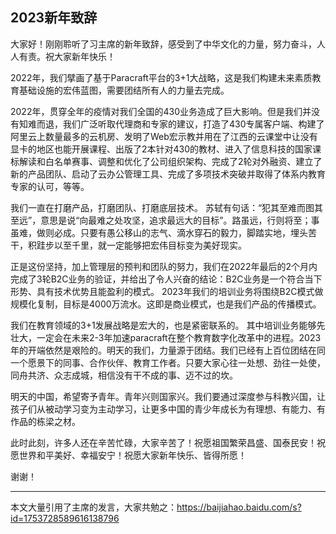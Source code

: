 ## 2023新年致辞

大家好！刚刚聆听了习主席的新年致辞，感受到了中华文化的力量，努力奋斗，人人有责。祝大家新年快乐！

2022年，我们擘画了基于Paracraft平台的3+1大战略，这是我们构建未来素质教育基础设施的宏伟蓝图，需要团结所有人的力量去完成。

2022年，贯穿全年的疫情对我们全国的430业务造成了巨大影响。但是我们并没有知难而退，我们广泛听取代理商和专家的建议，打造了430专属客户端、构建了阿里云上数量最多的云机房、发明了Web宏示教并用在了江西的云课堂中让没有显卡的地区也能开展课程、出版了2本针对430的教材、进入了信息科技的国家课标解读和白名单赛事、调整和优化了公司组织架构、完成了2轮对外融资、建立了新的产品团队、启动了云办公管理工具、完成了多项技术突破并取得了体系内教育专家的认可，等等。

我们一直在打磨产品，打磨团队、打磨底层技术。 苏轼有句话：“犯其至难而图其至远”，意思是说“向最难之处攻坚，追求最远大的目标”。路虽远，行则将至；事虽难，做则必成。只要有愚公移山的志气、滴水穿石的毅力，脚踏实地，埋头苦干，积跬步以至千里，就一定能够把宏伟目标变为美好现实。

正是这份坚持，加上管理层的预判和团队的努力，我们在2022年最后的2个月内完成了3轮B2C业务的验证，并给出了令人兴奋的结论：B2C业务是一个符合当下形势、具有技术优势且能盈利的模式。 2023年我们的培训业务将围绕B2C模式做规模化复制，目标是4000万流水。这即是商业模式，也是我们产品的传播模式。

我们在教育领域的3+1发展战略是宏大的，也是紧密联系的。 其中培训业务能够先壮大，一定会在未来2-3年加速paracraft在整个教育数字化改革中的进程。2023年的开端依然是艰险的。明天的我们，力量源于团结。我们已经有上百位团结在同一个愿景下的同事、合作伙伴、教育工作者。只要大家心往一处想、劲往一处使，同舟共济、众志成城，相信没有干不成的事、迈不过的坎。

明天的中国，希望寄予青年。青年兴则国家兴。我们要通过深度参与科教兴国，让孩子们从被动学习变为主动学习，让更多中国的青少年成长为有理想、有能力、有作品的栋梁之材。

此时此刻，许多人还在辛苦忙碌，大家辛苦了！祝愿祖国繁荣昌盛、国泰民安！祝愿世界和平美好、幸福安宁！祝愿大家新年快乐、皆得所愿！

谢谢！

----
本文大量引用了主席的发言，大家共勉之：https://baijiahao.baidu.com/s?id=1753728589616138796